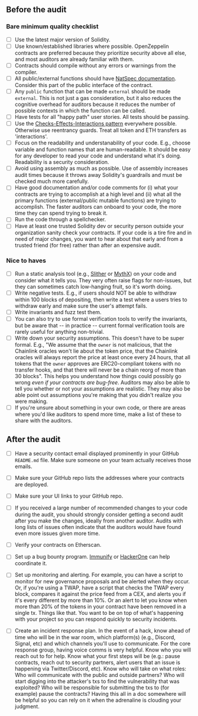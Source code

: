 
## Before the audit
### Bare minimum quality checklist

- [ ] Use the latest major version of Solidity.
- [ ] Use known/established libraries where possible. OpenZeppelin contracts are preferred because they prioritize security above all else, and most auditors are already familiar with them.
- [ ] Contracts should compile without any errors or warnings from the compiler.
- [ ] All public/external functions should have [NatSpec documentation](https://docs.soliditylang.org/en/develop/natspec-format.html). Consider this part of the public interface of the contract.
- [ ] Any `public` function that can be made `external` should be made `external`. This is not just a gas consideration, but it also reduces the cognitive overhead for auditors because it reduces the number of possible contexts in which the function can be called.
- [ ] Have tests for all "happy path" user stories. All tests should be passing.
- [ ] Use the [Checks-Effects-Interactions pattern](https://docs.soliditylang.org/en/v0.8.13/security-considerations.html#use-the-checks-effects-interactions-pattern) everywhere possible. Otherwise use reentrancy guards. Treat all token and ETH transfers as 'interactions'.
- [ ] Focus on the readability and understanability of your code. E.g., choose variable and function names that are human-readable. It should be easy for any developer to read your code and understand what it's doing. Readability is a security consideration.
- [ ] Avoid using assembly as much as possible. Use of assembly increases audit times because it throws away Solidity's guardrails and must be checked much more carefully.
- [ ] Have good documentation and/or code comments for (i) what your contracts are trying to accomplish at a high level and (ii) what all the primary functions (external/public mutable functions) are trying to accomplish. The faster auditors can onboard to your code, the more time they can spend trying to break it.
- [ ] Run the code through a spellchecker.
- [ ] Have at least one trusted Solidity dev or security person outside your organization sanity check your contracts. If your code is a tire fire and in need of major changes, you want to hear about that early and from a trusted friend (for free) rather than after an expensive audit.

### Nice to haves
- [ ] Run a static analysis tool (e.g., [Slither](https://github.com/crytic/slither) or [MythX](https://mythx.io/)) on your code and consider what it tells you. They very often raise flags for non-issues, but they can sometimes catch low-hanging fruit, so it's worth doing.
- [ ] Write negative tests. E.g., if users should NOT be able to withdraw within 100 blocks of depositing, then write a test where a users tries to withdraw early and make sure the user's attempt fails.
- [ ] Write invariants and fuzz test them.
- [ ] You can also try to use formal verification tools to verify the invariants, but be aware that -- in practice -- current formal verification tools are rarely useful for anything non-trivial.
- [ ] Write down your security assumptions. This doesn't have to be super formal. E.g., "We assume that the `owner` is not malicious, that the Chainlink oracles won't lie about the token price, that the Chainlink oracles will always report the price at least once every 24 hours, that all tokens that the `owner` approves are ERC20-compliant tokens with no transfer hooks, and that there will never be a chain reorg of more than 30 blocks". This helps you understand how things could possibly go wrong _even if your contracts are bug-free_. Auditors may also be able to tell you whether or not your assumptions are realistic. They may also be able point out assumptions you're making that you didn't realize you were making.
- [ ] If you're unsure about something in your own code, or there are areas where you'd like auditors to spend more time, make a list of these to share with the auditors.

## After the audit
- [ ] Have a security contact email displayed prominently in your GitHub `README.md` file. Make sure someone on your team actually receives those emails.
- [ ] Make sure your GitHub repo lists the addresses where your contracts are deployed.
- [ ] Make sure your UI links to your GitHub repo.
- [ ] If you received a large number of recommended changes to your code during the audit, you should strongly consider getting a second audit after you make the changes, ideally from another auditor. Audits with long lists of issues often indicate that the auditors would have found even more issues given more time.
- [ ] Verify your contracts on Etherscan.
- [ ] Set up a bug bounty program. [Immunify](https://immunefi.com/) or [HackerOne](https://www.hackerone.com/) can help coordinate it.
- [ ] Set up monitoring and alerting. For example, you can have a script to monitor for new governance proposals and be alerted when they occur. Or, if you're using a TWAP, have a script that checks the TWAP every block, compares it against the price feed from a CEX, and alerts you if it's every different by more than 10%. Or an alert to let you know when more than 20% of the tokens in your contract have been removed in a single tx. Things like that. You want to be on top of what's happening with your project so you can respond quickly to security incidents.
- [ ] Create an incident response plan. In the event of a hack, know ahead of time who will be in the war room, which platform(s) (e.g., Discord, Signal, etc) and which channels you'll use to communicate. For the core response group, having voice comms is very helpful. Know who you will reach out to for help. Know what your first steps will be (e.g.: pause contracts, reach out to security partners, alert users that an issue is happening via Twitter/Discord, etc). Know who will take on what roles: Who will communicate with the public and outside partners? Who will start digging into the attacker's txs to find the vulnerability that was exploited? Who will be responsible for submitting the txs to (for example) pause the contracts? Having this all in a doc somewhere will be helpful so you can rely on it when the adrenaline is clouding your judgment.

